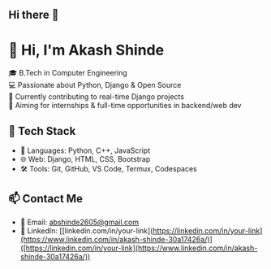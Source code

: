 ## Hi there 👋
# 👋 Hi, I'm Akash Shinde

🎓 B.Tech in Computer Engineering  
💻 Passionate about Python, Django & Open Source  
🌱 Currently contributing to real-time Django projects  
🚀 Aiming for internships & full-time opportunities in backend/web dev  

## 🔧 Tech Stack
- 💬 Languages: Python, C++, JavaScript
- 🌐 Web: Django, HTML, CSS, Bootstrap
- 🛠️ Tools: Git, GitHub, VS Code, Termux, Codespaces

## 📫 Contact Me
- 📧 Email: abshinde2605@gmail.com
- 💼 LinkedIn: [[linkedin.com/in/your-link](https://linkedin.com/in/your-link](https://www.linkedin.com/in/akash-shinde-30a17426a/)]([https://linkedin.com/in/your-link](https://www.linkedin.com/in/akash-shinde-30a17426a/))

<!--
**Mr-akashshinde26/Mr-akashshinde26** is a ✨ _special_ ✨ repository because its `README.md` (this file) appears on your GitHub profile.

Here are some ideas to get you started:

- 🔭 I’m currently working on ...
- 🌱 I’m currently learning ...
- 👯 I’m looking to collaborate on ...
- 🤔 I’m looking for help with ...
- 💬 Ask me about ...
- 📫 How to reach me: ...
- 😄 Pronouns: ...
- ⚡ Fun fact: ...
-->
